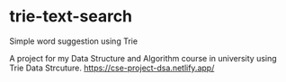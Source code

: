 # trie-text-search
Simple word suggestion using Trie

A project for my Data Structure and Algorithm course in university using Trie Data Strcuture. https://cse-project-dsa.netlify.app/
